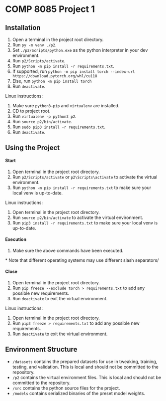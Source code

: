 # COMP 8085 Project 1

## Installation

1. Open a terminal in the project root directory.
2. Run `py -m venv ./p2`.
3. Set `./p2/Scripts/python.exe` as the python interpreter in your dev environment.
4. Run `p2/Scripts/activate`.
5. Run `python -m pip install -r requirements.txt`.
6. If supported, run `python -m pip install torch --index-url https://download.pytorch.org/whl/cu118`
6. Else, run `python -m pip install torch`
7. Run `deactivate`.

Linux instructions:
1. Make sure `python3-pip` and `virtualenv` are installed.
2. CD to project root.
3. Run `virtualenv -p python3 p2`.
4. Run `source p2/bin/activate`.
5. Run `sudo pip3 install -r requirements.txt`.
6. Run `deactivate`.

## Using the Project

#### Start

1. Open terminal in the project root directory.
2. Run `p2/Scripts/activate` or `p2\Scripts\activate` to activate the virtual environment.
3. Run `python -m pip install -r requirements.txt` to make sure your local venv is up-to-date.

Linux instructions:
1. Open terminal in the project root directory.
2. Run `source p2/bin/activate` to activate the virtual environment.
3. Run `pip3 install -r requirements.txt` to make sure your local venv is up-to-date.

#### Execution

1. Make sure the above commands have been executed.
<!--2. Run `python3 src/NIDS.py <args>`-->
\* Note that different operating systems may use different slash separators/

#### Close

1. Open terminal in the project root directory.
2. Run `pip freeze --exclude torch > requirements.txt` to add any possible new requirements.
3. Run `deactivate` to exit the virtual environment.

Linux instructions:
1. Open terminal in the project root directory.
2. Run `pip3 freeze > requirements.txt` to add any possible new requirements.
3. Run `deactivate` to exit the virtual environment.

## Environment Structure

- `/datasets` contains the prepared datasets for use in tweaking, training, testing, and validation.
This is local and should not be committed to the repository.
- `/p2` contains the virtual environment files. This is local and should not be committed to the repository.
- `/src` contains the python source files for the project.
- `/models` contains serialized binaries of the preset model weights.
